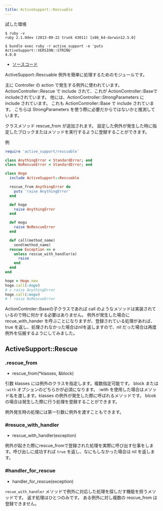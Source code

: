 ```yaml
---
title: ActiveSupport::Rescuable
---
```


試した環境


```
$ ruby -v
ruby 2.1.0dev (2013-09-22 trunk 43011) [x86_64-darwin12.5.0]
```

```
$ bundle exec ruby -r active_support -e 'puts ActiveSupport::VERSION::STRING'
4.0.0
```

* [ソースコード](https://github.com/rails/rails/blob/4-0-stable/activesupport/lib/active_support/rescuable.rb)

ActiveSupport::Rescuable 例外を簡単に処理するためのモジュールです。

主に Controller の action で発生する例外に使われています。
ActionController::Rescue で include されて、これが ActionController::Baseで includeされています。
他には、ActionController::StrongParameters に include されています。
これも ActionController::Base で include されています。
こちらは StrongParameters を使う際に必要だからではないかと推測しています。

クラスメソッド rescue_from が追加されます。
設定した例外が発生した時に指定したブロックまたはメソッドを実行するように登録することができます。

例

```ruby
require 'active_support/rescuable'

class AnythingError < StandardError; end
class NoRescueError < StandardError; end

class Hoge
  include ActiveSupport::Rescuable

  rescue_from AnythingError do
    puts 'raise AnythingError'
  end

  def hoge
    raise AnythingError
  end

  def mogu
    raise NoRescueError
  end

  def call(method_name)
    send(method_name)
  rescue Exception => e
    unless rescue_with_handler(e)
      raise
    end
  end
end

hoge = Hoge.new
hoge.call(:hoge)
# > raise AnythingError
hoge.call(:mogu)
# ! rasie NoRescueError
```

ActionControler::Baseの子クラスであれば call のようなメソッドは実装されているので特に何かする必要はありません。
例外が発生した場合に recue_with_hander を呼ぶことになりますが、登録されている処理があれば、true を返し、処理されなかった場合はnilを返しますので、nil だった場合は再度例外を伝搬するようにしてみました。


ActiveSupport::Rescue
--------------------------------------------------------------------------------

### .rescue_from

* rescue_from(*klasses, &block)

引数 klasses には例外のクラスを指定します。複数指定可能です。
block または `:with` オプションのどちらかが必須になります。
:with を使用した場合はメソッド名を渡します。klasses の例外が発生した際に呼ばれるメソッドです。
blcokの場合は発生した際に行う処理を登録することができます。

例外発生時の処理には第一引数に例外を渡すこともできます。

### #resuce_with_handler

* rescue_with_handler(exception)

例外が起きた際にrescue_fromで登録された処理を実際に呼び出す仕事をします。呼び出しに成功すれば `true` を返し、なにもしなかった場合は nil を返します。

### #handler_for_rescue

* handler_for_rescue(exception)

`recue_with_handler` メソッドで例外に対応した処理を探しだす機能を担うメソッドです。
返す処理はひとつのみです。
ある例外に対し複数の rescue_from は登録できません。
